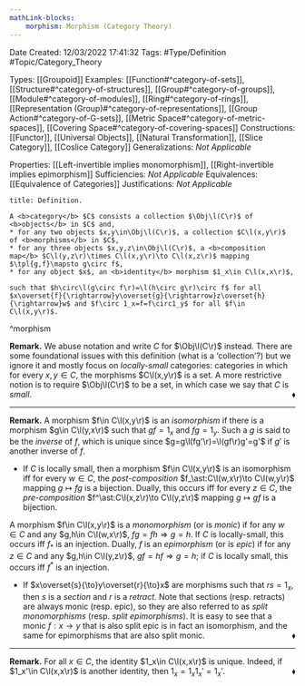 ```yaml
---
mathLink-blocks:
    morphism: Morphism (Category Theory)
---
```


<div class="topSpace"></div>

Date Created: 12/03/2022 17:41:32
Tags: #Type/Definition #Topic/Category_Theory

Types: [[Groupoid]]
Examples: [[Function#^category-of-sets]], [[Structure#^category-of-structures]], [[Group#^category-of-groups]], [[Module#^category-of-modules]], [[Ring#^category-of-rings]], [[Representation (Group)#^category-of-representations]], [[Group Action#^category-of-G-sets]], [[Metric Space#^category-of-metric-spaces]], [[Covering Space#^category-of-covering-spaces]]
Constructions: [[Functor]], [[Universal Objects]], [[Natural Transformation]], [[Slice Category]], [[Coslice Category]]
Generalizations: <i>Not Applicable</i>

Properties: [[Left-invertible implies monomorphism]], [[Right-invertible implies epimorphism]]
Sufficiencies: <i>Not Applicable</i>
Equivalences: [[Equivalence of Categories]]
Justifications: <i>Not Applicable</i>

``` ad-Definition
title: Definition.

A <b>category</b> $C$ consists a collection $\Obj\l(C\r)$ of <b>objects</b> in $C$ and, 
* for any two objects $x,y\in\Obj\l(C\r)$, a collection $C\l(x,y\r)$ of <b>morphisms</b> in $C$,
* for any three objects $x,y,z\in\Obj\l(C\r)$, a <b>composition map</b> $C\l(y,z\r)\times C\l(x,y\r)\to C\l(x,z\r)$ mapping $\tpl{g,f}\mapsto g\circ f$,
* for any object $x$, an <b>identity</b> morphism $1_x\in C\l(x,x\r)$,

such that $h\circ\l(g\circ f\r)=\l(h\circ g\r)\circ f$ for all $x\overset{f}{\rightarrow}y\overset{g}{\rightarrow}z\overset{h}{\rightarrow}w$ and $f\circ 1_x=f=f\circ1_y$ for all $f\in C\l(x,y\r)$.

```
^morphism

<b>Remark.</b> We abuse notation and write $C$ for $\Obj\l(C\r)$ instead. There are some foundational issues with this definition (what is a ‘collection’?) but we ignore it and mostly focus on <i>locally-small</i> categories: categories in which for every $x,y\in C$, the morphisms $C\l(x,y\r)$ is a set. A more restrictive notion is to require $\Obj\l(C\r)$ to be a set, in which case we say that $C$ is <i>small</i>.<span style="float:right;">$\blacklozenge$</span>

---

<b>Remark.</b> A morphism $f\in C\l(x,y\r)$ is an <i>isomorphism</i> if there is a morphism $g\in C\l(y,x\r)$ such that $gf=1_x$ and $fg=1_y$. Such a $g$ is said to be the <i>inverse</i> of $f$, which is unique since $g=g\l(fg'\r)=\l(gf\r)g'=g'$ if $g'$ is another inverse of $f$.
* If $C$ is locally small, then a morphism $f\in C\l(x,y\r)$ is an isomorphism iff for every $w\in C$, the <i>post-composition</i> $f_\ast:C\l(w,x\r)\to C\l(w,y\r)$ mapping $g\mapsto fg$ is a bijection. Dually, this occurs iff for every $z\in C$, the <i>pre-composition</i> $f^\ast:C\l(x,z\r)\to C\l(y,z\r)$ mapping $g\mapsto gf$ is a bijection.

A morphism $f\in C\l(x,y\r)$ is a <i>monomorphism</i> (or is <i>monic</i>) if for any $w\in C$ and any $g,h\in C\l(w,x\r)$, $fg=fh\Rightarrow g=h$. If $C$ is locally-small, this occurs iff $f_\ast$ is an injection. Dually, $f$ is an <i>epimorphism</i> (or is <i>epic</i>) if for any $z\in C$ and any $g,h\in C\l(y,z\r)$, $gf=hf\Rightarrow g=h$; if $C$ is locally small, this occurs iff $f^\ast$ is an injection.
* If $x\overset{s}{\to}y\overset{r}{\to}x$ are morphisms such that $rs=1_x$, then $s$ is a <i>section</i> and $r$ is a <i>retract</i>. Note that sections (resp. retracts) are always monic (resp. epic), so they are also referred to as <i>split monomorphisms</i> (resp. <i>split epimorphisms</i>). It is easy to see that a monic $f:x\to y$ that is also split epic is in fact an isomorphism, and the same for epimorphisms that are also split monic.<span style="float:right;">$\blacklozenge$</span>

---

<b>Remark.</b> For all $x\in C$, the identity $1_x\in C\l(x,x\r)$ is unique. Indeed, if $1_x'\in C\l(x,x\r)$ is another identity, then $1_x=1_x1_x'=1_x'$.<span style="float:right;">$\blacklozenge$</span>
